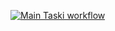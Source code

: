 [![Main Taski workflow](https://github.com/yapduser/taski-docker/actions/workflows/main.yml/badge.svg)](https://github.com/yapduser/taski-docker/actions/workflows/main.yml)

